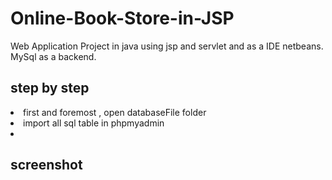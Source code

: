 # Online-Book-Store-in-JSP

Web Application Project in java using jsp and servlet and as a IDE netbeans. MySql as a backend. 

## step by step

<li>first and foremost , open databaseFile folder</li>
<li>import all sql table in phpmyadmin<li>

## screenshot  

